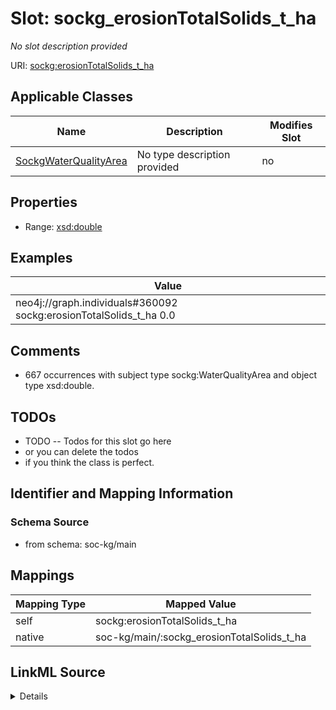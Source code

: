 

# Slot: sockg_erosionTotalSolids_t_ha


_No slot description provided_





URI: [sockg:erosionTotalSolids_t_ha](http://www.semanticweb.org/sockg/ontologies/2024/0/soil-carbon-ontology/erosionTotalSolids_t_ha)



<!-- no inheritance hierarchy -->





## Applicable Classes

| Name | Description | Modifies Slot |
| --- | --- | --- |
| [SockgWaterQualityArea](../classes/SockgWaterQualityArea.md) | No type description provided |  no  |







## Properties

* Range: [xsd:double](http://www.w3.org/2001/XMLSchema#double)






## Examples

| Value |
| --- |
| neo4j://graph.individuals#360092 sockg:erosionTotalSolids_t_ha 0.0 |

## Comments

* 667 occurrences with subject type sockg:WaterQualityArea and object type xsd:double.

## TODOs

* TODO -- Todos for this slot go here
* or you can delete the todos
* if you think the class is perfect.

## Identifier and Mapping Information







### Schema Source


* from schema: soc-kg/main




## Mappings

| Mapping Type | Mapped Value |
| ---  | ---  |
| self | sockg:erosionTotalSolids_t_ha |
| native | soc-kg/main/:sockg_erosionTotalSolids_t_ha |




## LinkML Source

<details>
```yaml
name: sockg_erosionTotalSolids_t_ha
description: No slot description provided
todos:
- TODO -- Todos for this slot go here
- or you can delete the todos
- if you think the class is perfect.
comments:
- 667 occurrences with subject type sockg:WaterQualityArea and object type xsd:double.
examples:
- value: neo4j://graph.individuals#360092 sockg:erosionTotalSolids_t_ha 0.0
from_schema: soc-kg/main
rank: 1000
slot_uri: sockg:erosionTotalSolids_t_ha
alias: sockg_erosionTotalSolids_t_ha
domain_of:
- sockg_WaterQualityArea
range: double

```
</details>